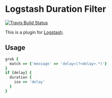 # Logstash Duration Filter

[![Travis Build Status](https://travis-ci.org/funkwerk/logstash-filter-duration.svg)](https://travis-ci.org/funkwerk/logstash-filter-duration)

This is a plugin for [Logstash](https://github.com/elastic/logstash).

## Usage

```ruby
grok {
  match => {'message' => 'delay=(?<delay>.*)'}
}
if [delay] {
  duration {
    iso => 'delay'
  }
}
```
